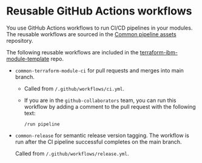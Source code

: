 # Reusable GitHub Actions workflows

You use GitHub Actions workflows to run CI/CD pipelines in your modules. The reusable workflows are sourced in the [Common pipeline assets](https://github.com/terraform-ibm-modules/common-pipeline-assets/tree/main/.github/workflows) repository.

The following reusable workflows are included in the [terraform-ibm-module-template](https://github.com/terraform-ibm-modules/terraform-ibm-module-template/) repo.

- `common-terraform-module-ci` for pull requests and merges into main branch.

    - Called from `/.github/workflows/ci.yml`.
    - If you are in the `github-collaborators` team, you can run this workflow by adding a comment to the pull request with the following text:

        ```text
        /run pipeline
        ```

- `common-release` for semantic release version tagging. The workflow is run after the CI pipeline successful completes on the main branch.

    Called from `/.github/workflows/release.yml`.
